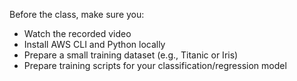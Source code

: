 Before the class, make sure you:

- Watch the recorded video
- Install AWS CLI and Python locally
- Prepare a small training dataset (e.g., Titanic or Iris)
- Prepare training scripts for your classification/regression model
